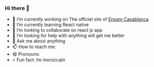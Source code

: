 ### Hi there 👋

- 🔭 I’m currently working on The officiel site of [Ensam Casablanca](http://ensam-casa.ma/)
- 🌱 I’m currently learning  React native
- 👯 I’m looking to collaborate on react js app
- 🤔 I’m looking for help with anything will get me better
- 💬 Ask me about anything
- 📫 How to reach me: 
- 😄 Pronouns: 
- ⚡ Fun fact: Im  moroccain 
